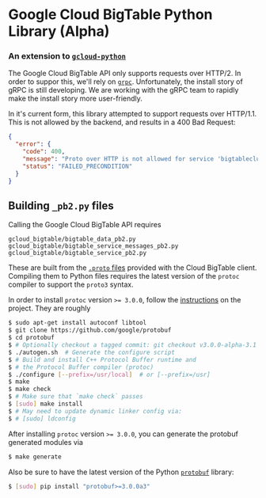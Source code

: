 # Google Cloud BigTable Python Library (Alpha)

### An extension to [`gcloud-python`][1]

The Google Cloud BigTable API only supports requests over HTTP/2.
In order to suppor this, we'll rely on [`grpc`][2]. Unfortunately,
the install story of gRPC is still developing. We are working with the
gRPC team to rapidly make the install story more user-friendly.

In it's current form, this library attempted to support requests
over HTTP/1.1. This is not allowed by the backend, and results in
a 400 Bad Request:

```json
{
  "error": {
    "code": 400,
    "message": "Proto over HTTP is not allowed for service 'bigtableclusteradmin.googleapis.com'.",
    "status": "FAILED_PRECONDITION"
  }
}
```

## Building `_pb2.py` files

Calling the Google Cloud BigTable API requires

```
gcloud_bigtable/bigtable_data_pb2.py
gcloud_bigtable/bigtable_service_messages_pb2.py
gcloud_bigtable/bigtable_service_pb2.py
```

These are built from the [`.proto` files][3] provided with the
Cloud BigTable client. Compiling them to Python files requires
the latest version of the `protoc` compiler to support the
`proto3` syntax.

In order to install `protoc` version `>= 3.0.0`, follow the
[instructions][4] on the project. They are roughly

```bash
$ sudo apt-get install autoconf libtool
$ git clone https://github.com/google/protobuf
$ cd protobuf
$ # Optionally checkout a tagged commit: git checkout v3.0.0-alpha-3.1
$ ./autogen.sh  # Generate the configure script
$ # Build and install C++ Protocol Buffer runtime and
$ # the Protocol Buffer compiler (protoc)
$ ./configure [--prefix=/usr/local]  # or [--prefix=/usr]
$ make
$ make check
$ # Make sure that `make check` passes
$ [sudo] make install
$ # May need to update dynamic linker config via:
$ # [sudo] ldconfig
```

After installing `protoc` version `>= 3.0.0`, you can generate the
protobuf generated modules via

```bash
$ make generate
```

Also be sure to have the latest version of the Python [`protobuf`][5]
library:

```bash
$ [sudo] pip install "protobuf>=3.0.0a3"
```

[1]: https://github.com/GoogleCloudPlatform/gcloud-python
[2]: https://www.grpc.io/
[3]: https://github.com/GoogleCloudPlatform/cloud-bigtable-client/tree/master/bigtable-protos/src/main/proto/google/bigtable/v1
[4]: https://github.com/google/protobuf
[5]: https://pypi.python.org/pypi/protobuf
